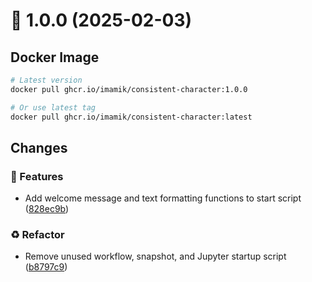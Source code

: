 # 🔖 1.0.0 (2025-02-03)

## Docker Image

```bash
# Latest version
docker pull ghcr.io/imamik/consistent-character:1.0.0

# Or use latest tag
docker pull ghcr.io/imamik/consistent-character:latest
```

## Changes

### 🚀 Features

* Add welcome message and text formatting functions to start script ([828ec9b](https://github.com/imamik/consistent-character/commit/828ec9bc89afd5345c3a04cdffae2a843594c63e))

### ♻️ Refactor

* Remove unused workflow, snapshot, and Jupyter startup script ([b8797c9](https://github.com/imamik/consistent-character/commit/b8797c9ca55d1174e1027dc6ebec5dc84d3e5579))
